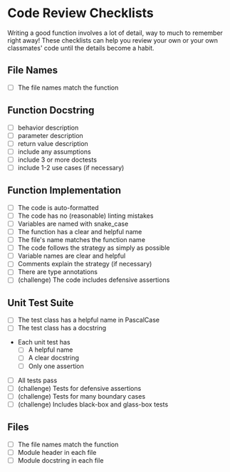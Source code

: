 # Code Review Checklists

Writing a good function involves a lot of detail, way to much to remember right away! These checklists can help you review your own or your own classmates' code until the details become a habit.

## File Names

- [ ] The file names match the function

## Function Docstring

- [ ] behavior description
- [ ] parameter description
- [ ] return value description
- [ ] include any assumptions
- [ ] include 3 or more doctests
- [ ] include 1-2 use cases (if necessary)

## Function Implementation

- [ ] The code is auto-formatted
- [ ] The code has no (reasonable) linting mistakes
- [ ] Variables are named with snake_case
- [ ] The function has a clear and helpful name
- [ ] The file's name matches the function name
- [ ] The code follows the strategy as simply as possible
- [ ] Variable names are clear and helpful
- [ ] Comments explain the strategy (if necessary)
- [ ] There are type annotations
- [ ] (challenge) The code includes defensive assertions

## Unit Test Suite

- [ ] The test class has a helpful name in PascalCase
- [ ] The test class has a docstring
- Each unit test has
  - [ ] A helpful name
  - [ ] A clear docstring
  - [ ] Only one assertion
- [ ] All tests pass
- [ ] (challenge) Tests for defensive assertions
- [ ] (challenge) Tests for many boundary cases
- [ ] (challenge) Includes black-box and glass-box tests

## Files

- [ ] The file names match the function
- [ ] Module header in each file
- [ ] Module docstring in each file
